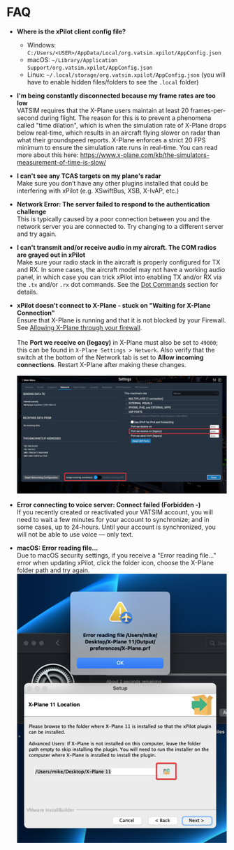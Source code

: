 # FAQ

* **Where is the xPilot client config file?**
    * Windows: `C:/Users/<USER>/AppData/Local/org.vatsim.xpilot/AppConfig.json`
    * macOS: `~/Library/Application Support/org.vatsim.xpilot/AppConfig.json`
    * Linux: `~/.local/storage/org.vatsim.xpilot/AppConfig.json` (you will have to enable hidden files/folders to see the `.local` folder)

* **I'm being constantly disconnected because my frame rates are too low**<br/>
VATSIM requires that the X-Plane users maintain at least 20 frames-per-second during flight. The reason for this is to prevent a phenomena called "time dilation", which is when the simulation rate of X-Plane drops below real-time, which results in an aircraft flying slower on radar than what their groundspeed reports. X-Plane enforces a strict 20 FPS minimum to ensure the simulation rate runs in real-time. You can read more about this here: https://www.x-plane.com/kb/the-simulators-measurement-of-time-is-slow/

* **I can't see any TCAS targets on my plane's radar**<br/>
Make sure you don’t have any other plugins installed that could be interfering with xPilot (e.g. XSwiftBus, XSB, X-IvAP, etc.)

* **Network Error: The server failed to respond to the authentication challenge**<br/>
This is typically caused by a poor connection between you and the network server you are connected to. Try changing to a different server and try again.

* **I can't transmit and/or receive audio in my aircraft. The COM radios are grayed out in xPilot**<br/>
Make sure your radio stack in the aircraft is properly configured for TX and RX. In some cases, the aircraft model may not have a working audio panel, in which case you can trick xPilot into enabling TX and/or RX via the `.tx` and/or `.rx` dot commands. See the [Dot Commands](client?id=dot-commands) section for details.

* **xPilot doesn't connect to X-Plane - stuck on "Waiting for X-Plane Connection"**<br/>
Ensure that X-Plane is running and that it is not blocked by your Firewall. See [Allowing X-Plane through your firewall](https://www.x-plane.com/kb/allowing-x-plane-through-your-firewall/).<br/><br/>The **Port we receive on (legacy)** in X-Plane must also be set to `49000`; this can be found in `X-Plane Settings > Network`. Also verify that the switch at the bottom of the Network tab is set to **Allow incoming connections**. Restart X-Plane after making these changes.<br/><br/>![X-Plane Network Settings](media/XplaneNetworkSettings.png)

* **Error connecting to voice server: Connect failed (Forbidden -)**<br/>
If you recently created or reactivated your VATSIM account, you will need to wait a few minutes for your account to synchronize; and in some cases, up to 24-hours. Until your account is synchronized, you will not be able to use voice &mdash; only text.

* **macOS: Error reading file...**<br/>
Due to macOS security settings, if you receive a "Error reading file..." error when updating xPilot, click the folder icon, choose the X-Plane folder path and try again.<br/>![Error Reading File](media/MacOSErrorReadingFile.png)